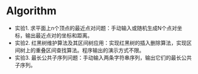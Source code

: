# Algorithm
* 实验1. 求平面上n个顶点的最近点对问题：手动输入或随机生成N个点对坐标，输出最近点对的坐标和距离。
* 实验2. 红黑树维护算法及其区间树应用：实现红黑树的插入删除算法，实现区间树上的重叠区间查找算法。程序输出的演示方式不限。
* 实验3. 最长公共子序列问题：手动输入两条字符串序列，输出它们的最长公共子序列。

